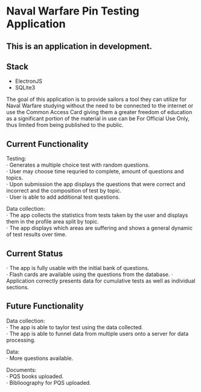 # Naval Warfare Pin Testing Application
 
## This is an application in development.

## Stack
- ElectronJS
- SQLite3

The goal of this application is to provide sailors a tool they can utilize for Naval Warfare studying without the need to be connected to the internet or use the Common Access Card giving them a greater freedom of education as a significant portion of the material in use can be For Official Use Only, thus limited from being published to the public.

## Current Functionality

Testing:  
⋅ Generates a multiple choice test with random questions.  
⋅ User may choose time requried to complete, amount of questions and topics.  
⋅ Upon submission the app displays the questions that were correct and incorrect and the composition of test by topic.  
⋅ User is able to add additional test questions.  

Data collection:  
⋅ The app collects the statistics from tests taken by the user and displays them in the profile area split by topic.  
⋅ The app displays which areas are suffering and shows a general dynamic of test results over time.  

## Current Status
⋅ The app is fully usable with the initial bank of questions.  
⋅ Flash cards are available using the questions from the database.
⋅ Application correctly presents data for cumulative tests as well as individual sections.

## Future Functionality

Data collection:  
⋅ The app is able to taylor test using the data collected.  
⋅ The app is able to funnel data from multiple users onto a server for data processing.  
  
Data:  
⋅ More questions available.  
  
Documents:  
⋅ PQS books uploaded.  
⋅ Biblioography for PQS uploaded.  

